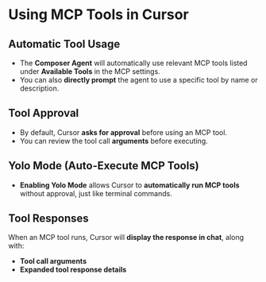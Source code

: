# Using MCP Tools in Cursor

## Automatic Tool Usage
- The **Composer Agent** will automatically use relevant MCP tools listed under **Available Tools** in the MCP settings.
- You can also **directly prompt** the agent to use a specific tool by name or description.

## Tool Approval
- By default, Cursor **asks for approval** before using an MCP tool.
- You can review the tool call **arguments** before executing.

## Yolo Mode (Auto-Execute MCP Tools)
- **Enabling Yolo Mode** allows Cursor to **automatically run MCP tools** without approval, just like terminal commands.

## Tool Responses

When an MCP tool runs, Cursor will **display the response in chat**, along with:
- **Tool call arguments**
- **Expanded tool response details** 
